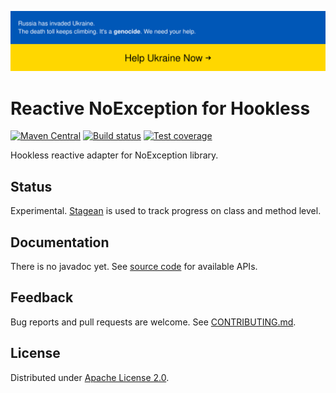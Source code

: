 <!--- Generated by scripts/configure.py --->
[![SWUbanner](https://raw.githubusercontent.com/vshymanskyy/StandWithUkraine/main/banner2-direct.svg)](https://github.com/vshymanskyy/StandWithUkraine/blob/main/docs/README.md)

# Reactive NoException for Hookless

[![Maven Central](https://img.shields.io/maven-central/v/com.machinezoo.hookless/hookless-noexception)](https://search.maven.org/artifact/com.machinezoo.hookless/hookless-noexception)
[![Build status](https://github.com/robertvazan/hookless-noexception/workflows/build/badge.svg)](https://github.com/robertvazan/hookless-noexception/actions/workflows/build.yml)
[![Test coverage](https://codecov.io/gh/robertvazan/hookless-noexception/branch/master/graph/badge.svg)](https://codecov.io/gh/robertvazan/hookless-noexception)

Hookless reactive adapter for NoException library.

## Status

Experimental. [Stagean](https://stagean.machinezoo.com/) is used to track progress on class and method level.

## Documentation

There is no javadoc yet. See [source code](src/main/java/com/machinezoo/hookless/noexception) for available APIs.

## Feedback

Bug reports and pull requests are welcome. See [CONTRIBUTING.md](CONTRIBUTING.md).

## License

Distributed under [Apache License 2.0](LICENSE).

